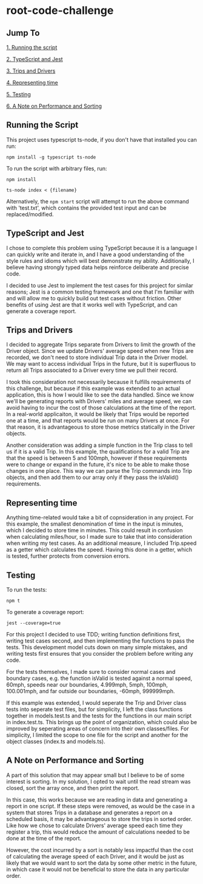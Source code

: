 # root-code-challenge

## Jump To

[1. Running the script](#running-the-script)

[2. TypeScript and Jest](#typescript-and-jest)

[3. Trips and Drivers](#trips-and-drivers)

[4. Representing time](#representing-time)

[5. Testing](#testing)

[6. A Note on Performance and Sorting](#a-note-on-performance-and-sorting)

## Running the Script

This project uses typescript ts-node, if you don't have that installed you can run:

`npm install -g typescript ts-node`

To run the script with arbitrary files, run:

`npm install`

`ts-node index < {filename}`

Alternatively, the `npm start` script will attempt to run the above command with 'test.txt', which contains the provided test input and can be replaced/modified.

## TypeScript and Jest

I chose to complete this problem using TypeScript because it is a language I can quickly write and iterate in, and I have a good understanding of the style rules and idioms which will best demonstrate my ability. Additionally, I believe having strongly typed data helps reinforce deliberate and precise code.

I decided to use Jest to implement the test cases for this project for similar reasons; Jest is a common testing framework and one that I'm familiar with and will allow me to quickly build out test cases without friction. Other benefits of using Jest are that it works well with TypeScript, and can generate a coverage report.

## Trips and Drivers

I decided to aggregate Trips separate from Drivers to limit the growth of the Driver object. Since we update Drivers' average speed when new Trips are recorded, we don't need to store individual Trip data in the Driver model. We may want to access individual Trips in the future, but it is superfluous to return all Trips associated to a Driver every time we pull their record.

I took this consideration not necessarily because it fulfills requirements of this challenge, but because if this example was extended to an actual application, this is how I would like to see the data handled. Since we know we'll be generating reports with Drivers' miles and average speed, we can avoid having to incur the cost of those calculations at the time of the report. In a real-world applicaiton, it would be likely that Trips would be reported one at a time, and that reports would be run on many Drivers at once. For that reason, it is advantageous to store those metrics statically in the Driver objects.

Another consideration was adding a simple function in the Trip class to tell us if it is a valid Trip. In this example, the qualifications for a valid Trip are that the speed is between 5 and 100mph, however if these requirements were to change or expand in the future, it's nice to be able to make those changes in one place. This way we can parse the Trip commands into Trip objects, and then add them to our array only if they pass the isValid() requirements.

## Representing time

Anything time-related would take a bit of copnsideration in any project. For this example, the smallest denomination of time in the input is minutes, which I decided to store time in minutes. This could result in confusion when calculating miles/hour, so I made sure to take that into consideration when writing my test cases. As an additional measure, I included Trip.speed as a getter which calculates the speed. Having this done in a getter, which is tested, further protects from conversion errors.

## Testing

To run the tests:

`npm t`

To generate a coverage report:

`jest --coverage=true`

For this project I decided to use TDD; writing function definitions first, writing test cases second, and then implementing the functions to pass the tests. This development model cuts down on many simple mistakes, and writing tests first ensures that you consider the problem before writing any code.

For the tests themselves, I made sure to consider normal cases and boundary cases, e.g. the function isValid is tested against a normal speed, 60mph, speeds near our boundaries, 4.999mph, 5mph, 100mph, 100.001mph, and far outside our boundaries, -60mph, 999999mph.

If this example was extended, I would seperate the Trip and Driver class tests into seperate test files, but for simplicity, I left the class functions together in models.test.ts and the tests for the functions in our main script in index.test.ts. This brings up the point of organization, which could also be improved by seperating areas of concern into their own classes/files. For simplicity, I limited the scope to one file for the script and another for the object classes (index.ts and models.ts).

## A Note on Performance and Sorting

A part of this solution that may appear small but I believe to be of some interest is sorting. In my solution, I opted to wait until the read stream was closed, sort the array once, and then print the report.

In this case, this works because we are reading in data and generating a report in one script. If these steps were removed, as would be the case in a system that stores Trips in a database and generates a report on a scheduled basis, it may be advantageous to store the trips in sorted order. Like how we chose to calculate Drivers' average speed each time they register a trip, this would reduce the amount of calculations needed to be done at the time of the report.

However, the cost incurred by a sort is notably less impactful than the cost of calculating the average speed of each Driver, and it would be just as likely that we would want to sort the data by some other metric in the future, in which case it would not be beneficial to store the data in any particular order.
